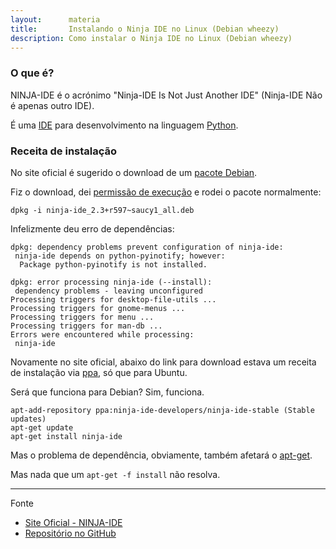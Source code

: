 ```yaml
---
layout:      materia
title:       Instalando o Ninja IDE no Linux (Debian wheezy)
description: Como instalar o Ninja IDE no Linux (Debian wheezy)
---
```


### O que é?

NINJA-IDE é o acrónimo "Ninja-IDE Is Not Just Another IDE" (Ninja-IDE Não é apenas outro IDE).

É uma [IDE](http://pt.wikipedia.org/wiki/Ambiente_de_desenvolvimento_integrado "link-externo") para desenvolvimento
na linguagem [Python](python/).


### Receita de instalação 

No site oficial é sugerido o download de um [pacote Debian](http://pt.wikipedia.org/wiki/.deb "link-externo").

Fiz o download, dei [permissão de execução]() e rodei o pacote normalmente:

    dpkg -i ninja-ide_2.3+r597~saucy1_all.deb

Infelizmente deu erro de dependências:

    dpkg: dependency problems prevent configuration of ninja-ide:
     ninja-ide depends on python-pyinotify; however:
      Package python-pyinotify is not installed.

    dpkg: error processing ninja-ide (--install):
     dependency problems - leaving unconfigured
    Processing triggers for desktop-file-utils ...
    Processing triggers for gnome-menus ...
    Processing triggers for menu ...
    Processing triggers for man-db ...
    Errors were encountered while processing:
     ninja-ide


Novamente no site oficial, abaixo do link para download estava um receita de instalação via 
[ppa](http://www.diolinux.com.br/2013/02/como-adicionar-um-ppa-no-ubuntu.html "link-externo"), só que para Ubuntu.

Será que funciona para Debian? Sim, funciona.

    apt-add-repository ppa:ninja-ide-developers/ninja-ide-stable (Stable updates)
    apt-get update
    apt-get install ninja-ide

Mas o problema de dependência, obviamente, também afetará o 
[apt-get](http://www.hardware.com.br/tutoriais/tutorial-completo-apt-get/ "link-externo").

Mas nada que um `apt-get -f install` não resolva.
    

<hr>
Fonte

- [Site Oficial - NINJA-IDE](http://ninja-ide.org "link-externo")
- [Repositório no GitHub](https://github.com/ninja-ide "link-externo")